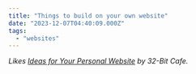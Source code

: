 ```yaml
---
title: "Things to build on your own website"
date: "2023-12-07T04:40:09.000Z"
tags: 
  - "websites"
---
```


_Likes [Ideas for Your Personal Website](https://32bit.cafe/websiteideas/) by 32-Bit Cafe._
